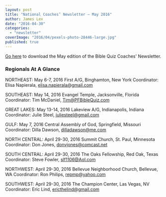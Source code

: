 ```yaml
---
layout: post
title: "National Coaches’ Newsletter – May 2016"
author: James Lex
date: "2016-04-30"
categories: 
  - "newsletter"
coverImage: "2016/04/pexels-photo-28446-large.jpg"
published: true
---
```


[Go here](https://www.biblequiz.com/wp-content/uploads/2016/04/May-2016.pdf) to download the May edition of the Bible Quiz Coaches' Newsletter.

### Regionals At A Glance

NORTHEAST: May 6-7, 2016 First A/G, Binghamton, New York Coordinator: Elisa Napierala, elisa.napierala@gmail.com

SOUTHEAST: May 14, 2016 Evangel Temple, Jacksonville, Florida Coordinator: Tim McDaniel, Tim@PFBibleQuiz.com

GREAT LAKES: May 13-14, 2016 Lakeview A/G, Indianapolis, Indiana Coordinator: Julie Steel, juliesteel@gmail.com

GULF: May 7, 2016 Central Assembly of God, Springfield, Missouri Coordinator: Dilla Dawson, dilladawson@me.com

NORTH CENTRAL: April 29-30, 2016 Summit Church, St. Paul, Minnesota Coordinator: Don Jones, donvjones@comcast.net

SOUTH CENTRAL: April 29-30, 2016 The Oaks Fellowship, Red Oak, Texas Coordinator: Steve Fowler, slf1106@Aol.com

NORTHWEST: April 29-30, 2016 Bellevue Neighborhood Church, Bellevue, WA Coordinator: Ron Philips, repmp@yahoo.com

SOUTHWEST: April 29-30, 2016 The Champion Center, Las Vegas, NV Coordinator: Eric Lind, ericthelind@gmail.com
